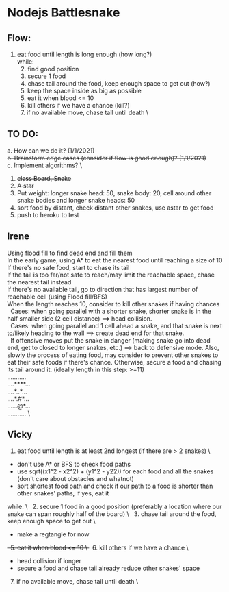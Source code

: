 # Nodejs Battlesnake
## Flow:
1. eat food until length is long enough (how long?)  \
while:  \
&nbsp;  2. find good position \
&nbsp;  3. secure 1 food \
&nbsp;  4. chase tail around the food, keep enough space to get out (how?) \
&nbsp;  5. keep the space inside as big as possible  \
&nbsp;  5. eat it when blood <= 10  \
&nbsp;  6. kill others if we have a chance (kill?) \
&nbsp;  7. if no available move, chase tail until death  \

## TO DO:
<s>a. How can we do it? (1/1/2021) </s> \
<s>b. Brainstorm edge cases (consider if flow is good enough)? (1/1/2021)</s>  \
c. Implement algorithms?  \
<ol>
  <s><li> class Board, Snake </li>
  <li> A star </li> </s>
  <li> Put weight: longer snake head: 50, snake body: 20, cell around other snake bodies and longer snake heads: 50 </li> 
  <li>sort food by distant, check distant other snakes, use astar to get food </li>
  <li> push to heroku to test </li>
</ol>
 

## Irene
Using flood fill to find dead end and fill them  \
In the early game, using A* to eat the nearest food until reaching a size of 10  \
If there's no safe food, start to chase its tail  \
If the tail is too far/not safe to reach/may limit the reachable space, chase the nearest tail instead  \
If there's no available tail, go to direction that has largest number of reachable cell (using Flood fill/BFS)  \
When the length reaches 10, consider to kill other snakes if having chances  \
&nbsp;  Cases: when going parallel with a shorter snake, shorter snake is in the half smaller side (2 cell distance) ==> head collision.  \
&nbsp;  Cases: when going parallel and 1 cell ahead a snake, and that snake is next to/likely heading to the wall ==> create dead end for that snake.  \
&nbsp;  If offensive moves put the snake in danger (making snake go into dead end, get to closed to longer snakes, etc.) ==> back to defensive mode.
Also, slowly the process of eating food, may consider to prevent other snakes to eat their safe foods if there's chance.
Otherwise, secure a food and chasing its tail around it. (ideally length in this step: >=11)  \
...........  \
....\*\*\*\*...  \
....\*..\*...  \
....\*.#\*...  \
......@\*...  \
...........  \


## Vicky
1. eat food until length is at least 2nd longest (if there are > 2 snakes)  \
<ul>
  <li> don't use A* or BFS to check food paths
  <li> use sqrt((x1^2 - x2^2) + (y1^2 - y22)) for each food and all the snakes (don't care about obstacles and whatnot)
  <li> sort shortest food path and check if our path to a food is shorter than other snakes' paths, if yes, eat it
</ul>
while:  \
&nbsp;  2. secure 1 food in a good position (preferably a location where our snake can span roughly half of the board)  \
&nbsp;  3. chase tail around the food, keep enough space to get out  \
<ul>
  <li> make a regtangle for now
</ul>
<s>&nbsp;  5. eat it when blood <= 10  \ </s>
&nbsp;  6. kill others if we have a chance  \
<ul>
  <li> head collision if longer
  <li> secure a food and chase tail already reduce other snakes' space
</ul>
&nbsp;  7. if no available move, chase tail until death  \
